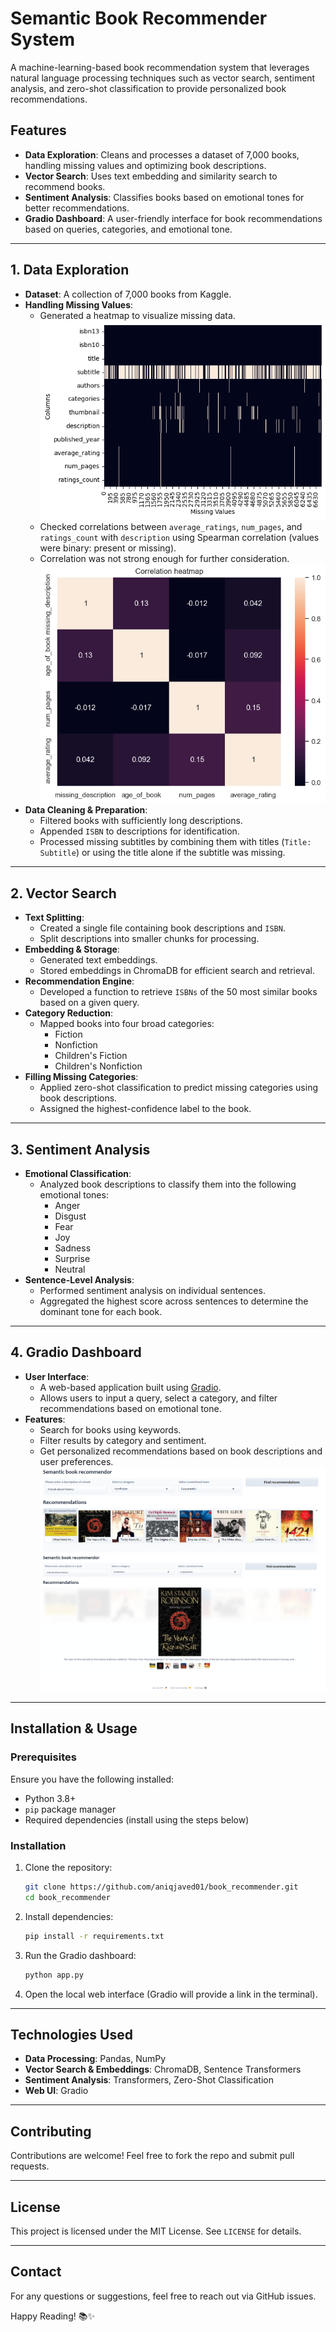 # Semantic Book Recommender System

A machine-learning-based book recommendation system that leverages natural language processing techniques such as vector search, sentiment analysis, and zero-shot classification to provide personalized book recommendations.

## Features

- **Data Exploration**: Cleans and processes a dataset of 7,000 books, handling missing values and optimizing book descriptions.
- **Vector Search**: Uses text embedding and similarity search to recommend books.
- **Sentiment Analysis**: Classifies books based on emotional tones for better recommendations.
- **Gradio Dashboard**: A user-friendly interface for book recommendations based on queries, categories, and emotional tone.

---

## 1. Data Exploration

- **Dataset**: A collection of 7,000 books from Kaggle.
- **Handling Missing Values**:
  - Generated a heatmap to visualize missing data.
  ![Alt text](images/heatmap.png)
  - Checked correlations between `average_ratings`, `num_pages`, and `ratings_count` with `description` using Spearman correlation (values were binary: present or missing).
  - Correlation was not strong enough for further consideration.
  ![Alt text](images/correlation_heatmap.png)
- **Data Cleaning & Preparation**:
  - Filtered books with sufficiently long descriptions.
  - Appended `ISBN` to descriptions for identification.
  - Processed missing subtitles by combining them with titles (`Title: Subtitle`) or using the title alone if the subtitle was missing.

---

## 2. Vector Search

- **Text Splitting**:
  - Created a single file containing book descriptions and `ISBN`.
  - Split descriptions into smaller chunks for processing.
- **Embedding & Storage**:
  - Generated text embeddings.
  - Stored embeddings in ChromaDB for efficient search and retrieval.
- **Recommendation Engine**:
  - Developed a function to retrieve `ISBNs` of the 50 most similar books based on a given query.
- **Category Reduction**:
  - Mapped books into four broad categories:
    - Fiction
    - Nonfiction
    - Children's Fiction
    - Children's Nonfiction
- **Filling Missing Categories**:
  - Applied zero-shot classification to predict missing categories using book descriptions.
  - Assigned the highest-confidence label to the book.

---

## 3. Sentiment Analysis

- **Emotional Classification**:
  - Analyzed book descriptions to classify them into the following emotional tones:
    - Anger
    - Disgust
    - Fear
    - Joy
    - Sadness
    - Surprise
    - Neutral
- **Sentence-Level Analysis**:
  - Performed sentiment analysis on individual sentences.
  - Aggregated the highest score across sentences to determine the dominant tone for each book.

---

## 4. Gradio Dashboard

- **User Interface**:
  - A web-based application built using [Gradio](https://gradio.app/).
  - Allows users to input a query, select a category, and filter recommendations based on emotional tone.
- **Features**:
  - Search for books using keywords.
  - Filter results by category and sentiment.
  - Get personalized recommendations based on book descriptions and user preferences.
  ![Alt text](images/dashboard-1.PNG)
  ![Alt text](images/dashboard-2.PNG)

---

## Installation & Usage

### Prerequisites
Ensure you have the following installed:
- Python 3.8+
- `pip` package manager
- Required dependencies (install using the steps below)

### Installation

1. Clone the repository:
   ```bash
   git clone https://github.com/aniqjaved01/book_recommender.git
   cd book_recommender
   ```

2. Install dependencies:
   ```bash
   pip install -r requirements.txt
   ```

3. Run the Gradio dashboard:
   ```bash
   python app.py
   ```

4. Open the local web interface (Gradio will provide a link in the terminal).

---

## Technologies Used

- **Data Processing**: Pandas, NumPy
- **Vector Search & Embeddings**: ChromaDB, Sentence Transformers
- **Sentiment Analysis**: Transformers, Zero-Shot Classification
- **Web UI**: Gradio

---

## Contributing

Contributions are welcome! Feel free to fork the repo and submit pull requests.

---

## License

This project is licensed under the MIT License. See `LICENSE` for details.

---

## Contact

For any questions or suggestions, feel free to reach out via GitHub issues.

Happy Reading! 📚✨

